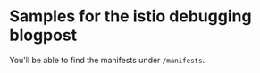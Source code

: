 # Samples for the istio debugging blogpost

You'll be able to find the manifests under `/manifests`. 
